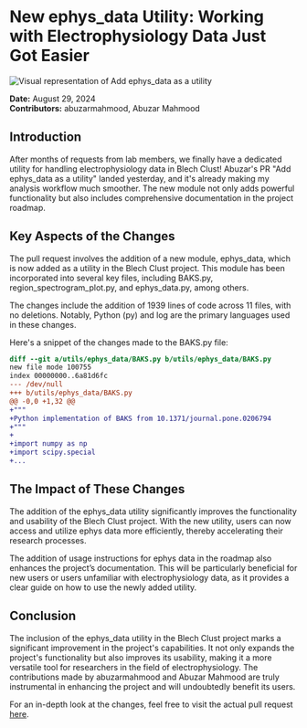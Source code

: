 # New ephys_data Utility: Working with Electrophysiology Data Just Got Easier

![Visual representation of Add ephys_data as a utility](https://oaidalleapiprodscus.blob.core.windows.net/private/org-hj3a7zwinu5hXuZCuU2WvRFJ/user-o4AWhhARg4pLttg3dlHwlTci/img-qmopUFqUQtedgWCEYz7u9lnR.png?st=2025-03-03T16%3A59%3A44Z&se=2025-03-03T18%3A59%3A44Z&sp=r&sv=2024-08-04&sr=b&rscd=inline&rsct=image/png&skoid=d505667d-d6c1-4a0a-bac7-5c84a87759f8&sktid=a48cca56-e6da-484e-a814-9c849652bcb3&skt=2025-03-03T02%3A19%3A11Z&ske=2025-03-04T02%3A19%3A11Z&sks=b&skv=2024-08-04&sig=waDQ5Xc6TxMY/JzZ5dMEYfFepoSomsHn00B4ntWwxmg%3D)


**Date:** August 29, 2024  
**Contributors:** abuzarmahmood, Abuzar Mahmood 

## Introduction
After months of requests from lab members, we finally have a dedicated utility for handling electrophysiology data in Blech Clust! Abuzar's PR "Add ephys_data as a utility" landed yesterday, and it's already making my analysis workflow much smoother. The new module not only adds powerful functionality but also includes comprehensive documentation in the project roadmap.

## Key Aspects of the Changes
The pull request involves the addition of a new module, ephys_data, which is now added as a utility in the Blech Clust project. This module has been incorporated into several key files, including BAKS.py, region_spectrogram_plot.py, and ephys_data.py, among others. 

The changes include the addition of 1939 lines of code across 11 files, with no deletions. Notably, Python (py) and log are the primary languages used in these changes.

Here's a snippet of the changes made to the BAKS.py file:

```diff
diff --git a/utils/ephys_data/BAKS.py b/utils/ephys_data/BAKS.py
new file mode 100755
index 00000000..6a81d6fc
--- /dev/null
+++ b/utils/ephys_data/BAKS.py
@@ -0,0 +1,32 @@
+"""
+Python implementation of BAKS from 10.1371/journal.pone.0206794
+"""
+
+import numpy as np
+import scipy.special 
+...
```

## The Impact of These Changes
The addition of the ephys_data utility significantly improves the functionality and usability of the Blech Clust project. With the new utility, users can now access and utilize ephys data more efficiently, thereby accelerating their research processes.

The addition of usage instructions for ephys data in the roadmap also enhances the project’s documentation. This will be particularly beneficial for new users or users unfamiliar with electrophysiology data, as it provides a clear guide on how to use the newly added utility.

## Conclusion
The inclusion of the ephys_data utility in the Blech Clust project marks a significant improvement in the project's capabilities. It not only expands the project's functionality but also improves its usability, making it a more versatile tool for researchers in the field of electrophysiology. The contributions made by abuzarmahmood and Abuzar Mahmood are truly instrumental in enhancing the project and will undoubtedly benefit its users.

For an in-depth look at the changes, feel free to visit the actual pull request [here](https://github.com/katzlabbrandeis/blech_clust/pull/215).
